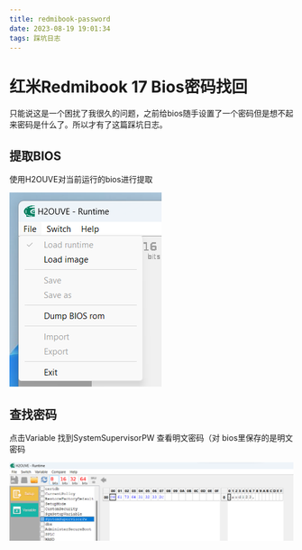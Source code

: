 ```yaml
---
title: redmibook-password
date: 2023-08-19 19:01:34
tags: 踩坑日志
---
```


# 红米Redmibook 17 Bios密码找回

只能说这是一个困扰了我很久的问题，之前给bios随手设置了一个密码但是想不起来密码是什么了。所以才有了这篇踩坑日志。

## 提取BIOS

使用H2OUVE对当前运行的bios进行提取

![image-20230819192523604](../img/image-20230819192523604.png)

## 查找密码

点击Variable 找到SystemSupervisorPW 查看明文密码（对 bios里保存的是明文密码

![image-20230819193340169](../img/image-20230819193340169.png)
